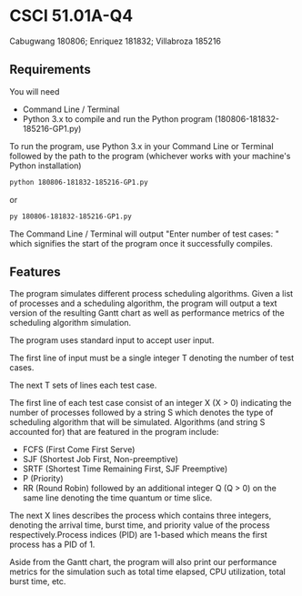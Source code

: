 # CSCI 51.01A-Q4
Cabugwang 180806; Enriquez 181832; Villabroza 185216

## Requirements

You will need
* Command Line / Terminal
* Python 3.x to compile and run the Python program (180806-181832-185216-GP1.py)

To run the program, use Python 3.x in your Command Line or Terminal followed by the path to the program (whichever works with your machine's Python installation)
```sh
python 180806-181832-185216-GP1.py
```
or 
```sh
py 180806-181832-185216-GP1.py
```
The Command Line / Terminal will output "Enter number of test cases: " which signifies the start of the program once it successfully compiles. 


## Features

The program simulates different process scheduling algorithms. Given a list of processes and a scheduling algorithm, the program will output a text version of the resulting Gantt chart as well as performance metrics of the scheduling algorithm simulation.

The program uses standard input to accept user input.

The first line of input must be a single integer T denoting the number of test cases.

The next T sets of lines each test case.

The first line of each test case consist of an integer X (X > 0) indicating the number of processes followed by a string S which denotes the type of scheduling algorithm that will be simulated. Algorithms (and string S accounted for) that are featured in the program include:
* FCFS (First Come First Serve)
* SJF (Shortest Job First, Non-preemptive)
* SRTF (Shortest Time Remaining First, SJF Preemptive)
* P (Priority)
* RR (Round Robin) followed by an additional integer Q (Q > 0) on the same line denoting the time quantum or time slice.

The next X lines describes the process which contains three integers, denoting the arrival time, burst time, and priority value of the process respectively.Process indices (PID) are 1-based which means the first process has a PID of 1.

Aside from the Gantt chart, the program will also print our performance metrics for the simulation such as total time elapsed, CPU utilization, total burst time, etc.